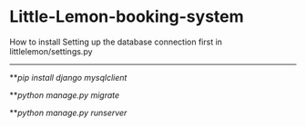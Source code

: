 # Little-Lemon-booking-system

How to install
Setting up the database connection first in littlelemon/settings.py

---

***pip install django mysqlclient*

***python manage.py migrate*

***python manage.py runserver*

